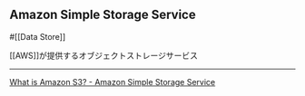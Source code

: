 ## Amazon Simple Storage Service

#[[Data Store]]

[[AWS]]が提供するオブジェクトストレージサービス

---

[What is Amazon S3? - Amazon Simple Storage Service](https://docs.aws.amazon.com/AmazonS3/latest/userguide/Welcome.html)
